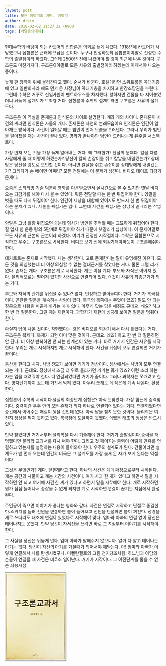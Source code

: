 ```yaml
---
layout: post
title: 모든 이야기의 어머니 이야기
author: drkim
date: 2018-02-02 11:27:32 +0900
tags: [깨달음의대화]
---
```

현대수학의 바탕이 되는 칸토어의 집합론은 의외로 늦게 나왔다. 1918년에 칸토어가 사망했으니 집합론은 근래에 보급된 것이다. 누구나 인정하듯이 집합론이야말로 진정한 수학의 출발점이라 하겠다. 그런데 2500년 전에 나왔어야 할 것이 최근에 나온 것이다. 구조론도 마찬가지다. 구조론이야말로 모든 사유의 출발점이라 하겠는데 이제서야 나오는 중이다.

  


늦게 팬 장작이 위에 올라간다고 했다. 순서가 바뀐다. 호텔이라면 스위트룸은 꼭대기층에 있고 일반회사라 해도 먼저 온 사장님이 꼭대기층을 차지하고 한강조망권을 누린다. 그런데 수학은 거꾸로 신입사원이 펜트하우스를 차지했다. 말하자면 건물을 다 지어놓았더니 뒤늦게 설계도가 도착한 거다. 집합론이 수학의 설계도라면 구조론은 사유의 설계도다.

  


구조론은 이 역설을 존재론과 인식론의 차이로 설명한다. 계와 개의 차이다. 존재론이 사건의 계라면 인식론은 사물의 개다. 존재론은 자연의 본래모습이요 인식론은 인간이 알아채는 방식이다. 사건이 일어날 때는 범인이 먼저 모습을 드러낸다. 그러나 우리가 범인을 알아챘을 때는 사건이 끝나 있다. 영화가 끝나야만 범인이 드러나는게 유주얼 서스펙트다.

  


가장 먼저 오는 것을 가장 늦게 알아내는 거다. 왜 그러한가? 전달의 문제다. 칼을 다른 사람에게 줄 때 어떻게 하겠는가? 당신이 칼의 손잡이를 쥐고 칼날을 내밀겠는가? 상대방은 당신을 강도로 오인할 것이다. 아니면 칼날을 쥐고 손잡이를 상대방에게 내밀겠는가? 그러다가 손 베이면 어쩌리? 모든 전달에는 이 문제가 생긴다. 비디오 테이프 되감기 문제다.

  


요즘은 스티리밍 기술 덕분에 영화를 다운받으면서 실시간으로 볼 수 있지만 옛날 비디오는 되감기를 해야 다시 볼 수 있었다. 뭐든 전달할 때는 한 번 뒤집어야 한다. 양말을 벗을 때도 다시 뒤집어야 한다. 인간이 세상을 대함에 있어서도 반드시 한 번 뒤집어야 하는 문제가 있다. 사물을 뒤집기는 쉽다. 그런데 사건을 뒤집기는 상당히 골때리는 작업이다.

  


양말은 그냥 홀랑 뒤집으면 되는데 형사가 범인을 추적할 때는 교묘하게 뒤집어야 한다. 질 입자 힘 운동 량의 5단계로 뒤집어야 하기 때문에 헷갈리기 십상이다. 이 문제야말로 모든 사유의 근본의 근본이라 하겠다. 여기가 진정한 시작점이다. 수학은 집합론으로 시작하고 우주는 구조론으로 시작한다. 비디오 보기 전에 되감기해야하듯이 구조론해줘야 한다.

  


데카르트는 존재로 시작했다. 나는 생각한다. 고로 존재한다는 말이 유명해진 이유다. 모든 것을 의심했는데 더 이상 의심할 수 없는 절대근거를 찾았다는 거다. 물론 그럴 리가 없다. 존재는 개다. 구조론은 계로 시작한다. 계는 이을 계다. 부모와 자식은 이어져 있다. 물리적으로는 떨어져 있지만 사건으로 연결되어 있다. 이것이 사유의 최종근거가 되는 거다. 

  


부모와 자식의 관계를 뒤집을 수 있나? 없다. 인정하고 받아들여야 한다. 거기가 북극점이다. 곤란한 질문을 계속하는 사람이 있다. 북극의 북쪽에는 무엇이 있죠? 말도 안 되는 질문으로 사람을 피곤하게 하는 자가 있다. 아무리 맞는 답을 해줘도 근데요. 왜요? 하고 한 번 더 질문한다. 그럴 때는 재현이다. 과학자가 재현에 성공해 보이면 질문을 멈춰야 한다. 

  


확실히 답이 나온 것이다. 재현했다는 것은 비디오를 되감기 해서 다시 틀었다는 거다. 구조론은 복제다. 복제가 되면 이미 맞은 것이다. 근데요. 왜죠? 하고 한 번 더 질문하면 안 된다. 더 이상 반복하면 안 되는 한계선이 있는 거다. 바로 거기서 인간은 사유를 시작한다. 우리는 개로 시작하지만 계로 시작해야 한다. 사건을 뒤집어 모두 연결되면 거기가 끝이다.

  


등산을 한다고 치자. 사방 전모가 보이면 거기가 정상이다. 정상에서는 사방이 모두 연결되는 거다. 근데요. 정상에서 조금 더 위로 올라가면 거기는 뭐가 있죠? 이런 소리 하는 자는 입을 때려줘야 한다. 다 연결되었다면 거기가 끝이다. 그러나 과학자는 쪼개려고 한다. 양자단계까지 갔는데 거기서 막혀 있다. 아무리 쪼개도 더 작은게 계속 나온다. 환장한다.

  


집합론이 수학의 시작이다.물질의 최종단계 집합은? 아직 못찾았다. 가장 힘든게 중력찾기다. 중력이란 우주 안의 모든 존재가 죄다 하나로 연결되어 있다는 거다. 연결되었다면 중간에서 이어주는 매질이 있을 것인데 없다. 아직 답을 찾지 못한 것이다. 물리학은 여전히 정상을 찍지 못하고 있다. 북극점에 도달하지 못했다. 어쨌든 태초의 정상은 반드시 있다.

  


만약 찾았다면 거기서부터 물리학을 다시 기술해야 한다. 거기가 출발점이다.중력을 해명했다면 물리학 교과서를 다시 써야 한다. 그리고 첫 페이지는 중력이 어떻게 만유를 연결하고 있는지를 설명하는 내용이 들어와야 한다. 우주의 설계도가 된다. 건물이라면 설계도가 맨 먼저 오는데 인간의 비극은 그 설계도를 가장 늦게 온 자가 보게 된다는 역설이다.

  


그것은 무엇인가? 계다. 닫힌계라고 한다. 하나의 사건은 계의 확정으로부터 시작된다.개는 공간의 사물이고 계는 시간의 사건이다. 여기 사과 한 개가 있다고 하면서 말을 시작하면 안 되고 여기에 사건 한 계가 있다고 하면서 말을 시작해야 한다. 개로 시작하면 뭔가 점점 늘어나서 종잡을 수 없게 되지만 계로 시작하면 연결이 끊기는 지점에서 완성된다.

  


주인공이 죽으면 이야기가 끝나는 영화와 같다. 사건은 연결로 시작하고 단절로 종결한다.스위치를 눌러 전원을 연결하면 불이 들어오고 전원을 단절하면 불이 꺼진다. 성경을 새로 쓰더라도 태초에 연결이 있었다로 시작해야 맞다. 엄마와 아빠의 연결 없이 당신은 태어나지도 못했다. 만약 당신이 자서전을 쓰려면 바로 그 지점부터 이야기를 시작해야 한다.

  


그 사실을 당신은 뒤늦게 안다. 엄마 아빠가 말해주지 않으니까. 알거 다 알고 태어나는 아기는 없다. 당신이 자신의 아기를 가질때가 되어서야 깨닫는다. 아! 엄마와 아빠가 이렇게 연결해서 나를 탄생시켰구나. 미켈란젤로의 그림 천지창조처럼. 하느님과 아담의 손끝이 연결될 때 사건은 비로소 일어난다. 거기가 시작이다. 그 이전단계를 물을 수 없는 최종지점.

  


![00.jpg](files/attach/images/198/534/934/00.jpg)
